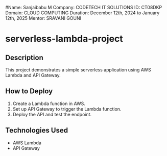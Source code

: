 #Name: Sanjaibabu M
Company: CODETECH IT SOLUTIONS
ID: CT08DKP
Domain: CLOUD COMPUTING
Duration: December 12th, 2024 to January 12th, 2025 
Mentor: SRAVANI GOUNI

# serverless-lambda-project
## Description
This project demonstrates a simple serverless application using AWS Lambda and API Gateway.

## How to Deploy
1. Create a Lambda function in AWS.
2. Set up API Gateway to trigger the Lambda function.
3. Deploy the API and test the endpoint.

## Technologies Used
- AWS Lambda
- API Gateway

